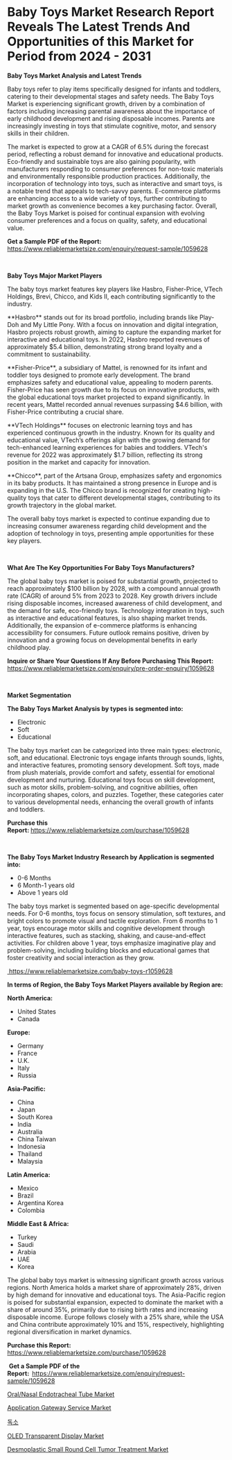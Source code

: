 <p><h1>Baby Toys Market Research Report Reveals The Latest Trends And Opportunities of this Market for Period from 2024 - 2031</h1></p><p><strong>Baby Toys Market Analysis and Latest Trends</strong></p>
<p><p>Baby toys refer to play items specifically designed for infants and toddlers, catering to their developmental stages and safety needs. The Baby Toys Market is experiencing significant growth, driven by a combination of factors including increasing parental awareness about the importance of early childhood development and rising disposable incomes. Parents are increasingly investing in toys that stimulate cognitive, motor, and sensory skills in their children.</p><p>The market is expected to grow at a CAGR of 6.5% during the forecast period, reflecting a robust demand for innovative and educational products. Eco-friendly and sustainable toys are also gaining popularity, with manufacturers responding to consumer preferences for non-toxic materials and environmentally responsible production practices. Additionally, the incorporation of technology into toys, such as interactive and smart toys, is a notable trend that appeals to tech-savvy parents. E-commerce platforms are enhancing access to a wide variety of toys, further contributing to market growth as convenience becomes a key purchasing factor. Overall, the Baby Toys Market is poised for continual expansion with evolving consumer preferences and a focus on quality, safety, and educational value.</p></p>
<p><strong>Get a Sample PDF of the Report:&nbsp;</strong> <a href="https://www.reliablemarketsize.com/enquiry/request-sample/1059628?utm_campaign=1103&utm_medium=2&utm_source=Github&utm_content=ia&utm_term=07122024&utm_id=baby-toys">https://www.reliablemarketsize.com/enquiry/request-sample/1059628</a></p>
<p>&nbsp;</p>
<p><strong>Baby Toys Major Market Players</strong></p>
<p><p>The baby toys market features key players like Hasbro, Fisher-Price, VTech Holdings, Brevi, Chicco, and Kids II, each contributing significantly to the industry. </p><p>**Hasbro** stands out for its broad portfolio, including brands like Play-Doh and My Little Pony. With a focus on innovation and digital integration, Hasbro projects robust growth, aiming to capture the expanding market for interactive and educational toys. In 2022, Hasbro reported revenues of approximately $5.4 billion, demonstrating strong brand loyalty and a commitment to sustainability.</p><p>**Fisher-Price**, a subsidiary of Mattel, is renowned for its infant and toddler toys designed to promote early development. The brand emphasizes safety and educational value, appealing to modern parents. Fisher-Price has seen growth due to its focus on innovative products, with the global educational toys market projected to expand significantly. In recent years, Mattel recorded annual revenues surpassing $4.6 billion, with Fisher-Price contributing a crucial share.</p><p>**VTech Holdings** focuses on electronic learning toys and has experienced continuous growth in the industry. Known for its quality and educational value, VTech’s offerings align with the growing demand for tech-enhanced learning experiences for babies and toddlers. VTech's revenue for 2022 was approximately $1.7 billion, reflecting its strong position in the market and capacity for innovation.</p><p>**Chicco**, part of the Artsana Group, emphasizes safety and ergonomics in its baby products. It has maintained a strong presence in Europe and is expanding in the U.S. The Chicco brand is recognized for creating high-quality toys that cater to different developmental stages, contributing to its growth trajectory in the global market.</p><p>The overall baby toys market is expected to continue expanding due to increasing consumer awareness regarding child development and the adoption of technology in toys, presenting ample opportunities for these key players.</p></p>
<p>&nbsp;</p>
<p><strong>What Are The Key Opportunities For Baby Toys Manufacturers?</strong></p>
<p><p>The global baby toys market is poised for substantial growth, projected to reach approximately $100 billion by 2028, with a compound annual growth rate (CAGR) of around 5% from 2023 to 2028. Key growth drivers include rising disposable incomes, increased awareness of child development, and the demand for safe, eco-friendly toys. Technology integration in toys, such as interactive and educational features, is also shaping market trends. Additionally, the expansion of e-commerce platforms is enhancing accessibility for consumers. Future outlook remains positive, driven by innovation and a growing focus on developmental benefits in early childhood play.</p></p>
<p><strong>Inquire or Share Your Questions If Any Before Purchasing This Report:</strong> <a href="https://www.reliablemarketsize.com/enquiry/pre-order-enquiry/1059628?utm_campaign=1103&utm_medium=2&utm_source=Github&utm_content=ia&utm_term=07122024&utm_id=baby-toys">https://www.reliablemarketsize.com/enquiry/pre-order-enquiry/1059628</a></p>
<p>&nbsp;</p>
<p><strong>Market Segmentation</strong></p>
<p><strong>The Baby Toys Market Analysis by types is segmented into:</strong></p>
<p><ul><li>Electronic</li><li>Soft</li><li>Educational</li></ul></p>
<p><p>The baby toys market can be categorized into three main types: electronic, soft, and educational. Electronic toys engage infants through sounds, lights, and interactive features, promoting sensory development. Soft toys, made from plush materials, provide comfort and safety, essential for emotional development and nurturing. Educational toys focus on skill development, such as motor skills, problem-solving, and cognitive abilities, often incorporating shapes, colors, and puzzles. Together, these categories cater to various developmental needs, enhancing the overall growth of infants and toddlers.</p></p>
<p><strong>Purchase this Report:&nbsp;</strong><a href="https://www.reliablemarketsize.com/purchase/1059628?utm_campaign=1103&utm_medium=2&utm_source=Github&utm_content=ia&utm_term=07122024&utm_id=baby-toys">https://www.reliablemarketsize.com/purchase/1059628</a></p>
<p>&nbsp;</p>
<p><strong>The Baby Toys Market Industry Research by Application is segmented into:</strong></p>
<p><ul><li>0-6 Months</li><li>6 Month-1 years old</li><li>Above 1 years old</li></ul></p>
<p><p>The baby toys market is segmented based on age-specific developmental needs. For 0-6 months, toys focus on sensory stimulation, soft textures, and bright colors to promote visual and tactile exploration. From 6 months to 1 year, toys encourage motor skills and cognitive development through interactive features, such as stacking, shaking, and cause-and-effect activities. For children above 1 year, toys emphasize imaginative play and problem-solving, including building blocks and educational games that foster creativity and social interaction as they grow.</p></p>
<p><a href="https://www.reliablemarketsize.com/baby-toys-r1059628?utm_campaign=1103&utm_medium=2&utm_source=Github&utm_content=ia&utm_term=07122024&utm_id=baby-toys">&nbsp;https://www.reliablemarketsize.com/baby-toys-r1059628</a></p>
<p><strong>In terms of Region, the Baby Toys Market Players available by Region are:</strong></p>
<p>
    <p> <strong> North America: </strong>
        <ul>
            <li>United States</li>
            <li>Canada</li>
        </ul>
        </p> 
    <p> <strong> Europe: </strong>
        <ul>
            <li>Germany</li>
            <li>France</li>
            <li>U.K.</li>
            <li>Italy</li>
            <li>Russia</li>
        </ul>
        </p> 
    <p> <strong> Asia-Pacific: </strong>
        <ul>
            <li>China</li>
            <li>Japan</li>
            <li>South Korea</li>
            <li>India</li>
            <li>Australia</li>
            <li>China Taiwan</li>
            <li>Indonesia</li>
            <li>Thailand</li>
            <li>Malaysia</li>
        </ul>
        </p> 
    <p> <strong> Latin America: </strong>
        <ul>
            <li>Mexico</li>
            <li>Brazil</li>
            <li>Argentina Korea</li>
            <li>Colombia</li>
        </ul>
        </p> 
    <p> <strong> Middle East & Africa: </strong>
        <ul>
            <li>Turkey</li>
            <li>Saudi</li>
            <li>Arabia</li>
            <li>UAE</li>
            <li>Korea</li>
        </ul>
    </p>
    </p>
<p><p>The global baby toys market is witnessing significant growth across various regions. North America holds a market share of approximately 28%, driven by high demand for innovative and educational toys. The Asia-Pacific region is poised for substantial expansion, expected to dominate the market with a share of around 35%, primarily due to rising birth rates and increasing disposable income. Europe follows closely with a 25% share, while the USA and China contribute approximately 10% and 15%, respectively, highlighting regional diversification in market dynamics.</p></p>
<p><strong>Purchase this Report: </strong><a href="https://www.reliablemarketsize.com/purchase/1059628?utm_campaign=1103&utm_medium=2&utm_source=Github&utm_content=ia&utm_term=07122024&utm_id=baby-toys">https://www.reliablemarketsize.com/purchase/1059628</a></p>
<p>&nbsp;<strong>Get a Sample PDF of the Report:&nbsp;&nbsp;</strong><a href="https://www.reliablemarketsize.com/enquiry/request-sample/1059628?utm_campaign=1103&utm_medium=2&utm_source=Github&utm_content=ia&utm_term=07122024&utm_id=baby-toys">https://www.reliablemarketsize.com/enquiry/request-sample/1059628</a></p>
<p><strong></strong></p>
<p><p><a href="https://issuu.com/reportprime-2/docs/oralnasal-endotracheal-tube-market-size-2030.pptx?utm_campaign=1103&utm_medium=2&utm_source=Github&utm_content=ia&utm_term=07122024&utm_id=baby-toys">Oral/Nasal Endotracheal Tube Market</a></p><p><a href="https://www.linkedin.com/pulse/experts-forecast-significant-growth-application-gateway-service-8hw7e?utm_campaign=1103&utm_medium=2&utm_source=Github&utm_content=ia&utm_term=07122024&utm_id=baby-toys">Application Gateway Service Market</a></p><p><a href="https://github.com/sougarounis/Market-Research-Report-List-6/blob/main/370022927338.md?utm_campaign=1103&utm_medium=2&utm_source=Github&utm_content=ia&utm_term=07122024&utm_id=baby-toys">독소</a></p><p><a href="https://issuu.com/reportprime-2/docs/oled-transparent-display-market-size-2030.pptx?utm_campaign=1103&utm_medium=2&utm_source=Github&utm_content=ia&utm_term=07122024&utm_id=baby-toys">OLED Transparent Display Market</a></p><p><a href="https://www.linkedin.com/pulse/desmoplastic-small-round-cell-tumor-treatment-market-scope-ofbie?utm_campaign=1103&utm_medium=2&utm_source=Github&utm_content=ia&utm_term=07122024&utm_id=baby-toys">Desmoplastic Small Round Cell Tumor Treatment Market</a></p></p>